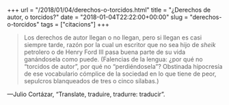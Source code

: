 +++
url = "/2018/01/04/derechos-o-torcidos.html"
title = "¿Derechos de autor, o torcidos?"
date = "2018-01-04T22:22:00+00:00"
slug = "derechos-o-torcidos"
tags = ["citacions"]
+++

> Los derechos de autor llegan o no llegan, pero si llegan es casi siempre tarde, razón por la cual un escritor que no sea hijo de *sheik* petrolero o de Henry Ford III pasa buena parte de su vida ganándosela como puede. (Falencias de la lengua: ¿por qué no “torcidos de autor”, por qué no “perdiéndosela”? Obstinada hipocresía de ese vocabulario cómplice de la sociedad en lo que tiene de peor, sepulcros blanqueados de tres o cinco sílabas.)

—Julio Cortázar, “Translate, traduire, tradurre: traducir”.

